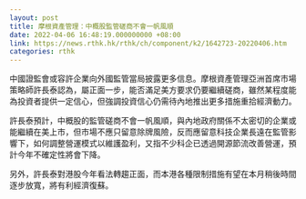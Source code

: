 ```yaml
---
layout: post
title: 摩根資產管理：中概股監管磋商不會一帆風順
date: 2022-04-06 16:48:19.000000000 +08:00
link: https://news.rthk.hk/rthk/ch/component/k2/1642723-20220406.htm
categories: rthk
---
```


中國證監會或容許企業向外國監管當局披露更多信息。摩根資產管理亞洲首席市場策略師許長泰認為，屬正面一步，能否滿足美方要求仍要繼續磋商，雖然某程度能為投資者提供一定信心，但強調投資信心仍需待內地推出更多措施重拾經濟動力。

許長泰預計，中概股的監管磋商不會一帆風順，與內地政府關係不太密切的企業或能繼續在美上市，但市場不應只留意除牌風險，反而應留意科技企業長遠在監管影響下，如何調整營運模式以維護盈利，又指不少科企已透過開源節流改善營運，預計今年不確定性將會下降。

另外，許長泰對港股今年看法轉趨正面，而本港各種限制措施有望在本月稍後時間逐步放寬，將有利經濟復蘇。
